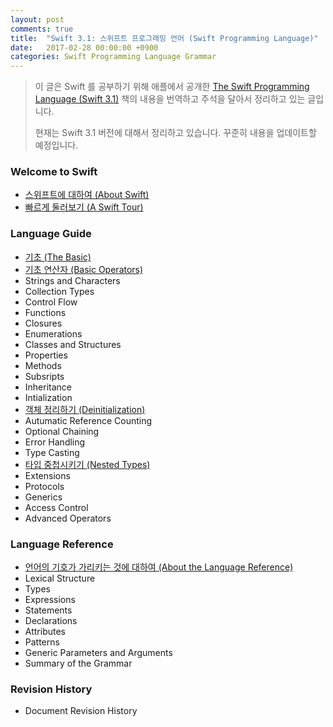 ```yaml
---
layout: post
comments: true
title:  "Swift 3.1: 스위프트 프로그래밍 언어 (Swift Programming Language)"
date:   2017-02-28 00:00:00 +0900
categories: Swift Programming Language Grammar
---
```


> 이 글은 Swift 를 공부하기 위해 애플에서 공개한 [The Swift Programming Language (Swift 3.1)](https://developer.apple.com/library/prerelease/content/documentation/Swift/Conceptual/Swift_Programming_Language/) 책의 내용을 번역하고 주석을 달아서 정리하고 있는 글입니다. 
> 
> 현재는 Swift 3.1 버전에 대해서 정리하고 있습니다. 꾸준히 내용을 업데이트할 예정입니다.

### Welcome to Swift

* [스위프트에 대하여 (About Swift)](http://xho95.github.io/swift/language/grammar/about/2017/03/02/About-Swift.html)
* [빠르게 둘러보기 (A Swift Tour)](http://xho95.github.io/swift/language/grammar/tour/2016/04/17/A-Swift-Tour.html)

### Language Guide

* [기초 (The Basic)](http://xho95.github.io/swift/language/grammar/basic/2016/04/24/The-Basics.html)
* [기초 연산자 (Basic Operators)](http://xho95.github.io/swift/language/grammar/basic/operators/2016/04/27/Basic-Operators.html)
* Strings and Characters
* Collection Types
* Control Flow
* Functions
* Closures
* Enumerations
* Classes and Structures
* Properties
* Methods
* Subsripts
* Inheritance
* Intialization
* [객체 정리하기 (Deinitialization)](http://xho95.github.io/swift/language/grammar/deinitialization/2017/03/02/Deinitialization.html)
* Autumatic Reference Counting
* Optional Chaining
* Error Handling
* Type Casting
* [타입 중첩시키기 (Nested Types)](http://xho95.github.io/swift/language/grammar/nested/2017/03/02/Nested-Types.html)
* Extensions
* Protocols
* Generics
* Access Control
* Advanced Operators

### Language Reference

* [언어의 기호가 가리키는 것에 대하여 (About the Language Reference)](http://xho95.github.io/swift/language/grammar/about/reference/2017/03/13/About-the-Language-Reference.html)
* Lexical Structure
* Types
* Expressions
* Statements
* Declarations
* Attributes
* Patterns
* Generic Parameters and Arguments
* Summary of the Grammar

### Revision History

* Document Revision History

